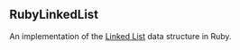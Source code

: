 ## RubyLinkedList

An implementation of the [Linked List] data structure in Ruby.

[Linked List]: https://en.wikipedia.org/wiki/Linked_list
